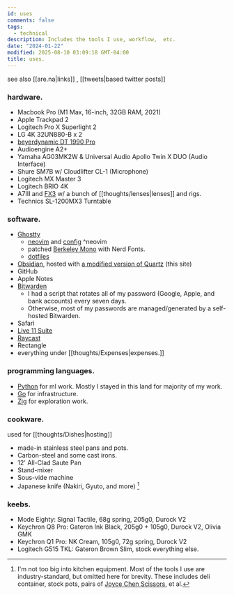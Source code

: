 ```yaml
---
id: uses
comments: false
tags:
  - technical
description: Includes the tools I use, workflow,  etc.
date: "2024-01-22"
modified: 2025-08-10 03:09:18 GMT-04:00
title: uses.
---
```


see also [[are.na|links]] , [[tweets|based twitter posts]]

### hardware.

- Macbook Pro (M1 Max, 16-inch, 32GB RAM, 2021)
- Apple Trackpad 2
- Logitech Pro X Superlight 2
- LG 4K 32UN880-B x 2
- [beyerdynamic DT 1990 Pro](https://global.beyerdynamic.com/dt-1990-pro.html)
- Audioengine A2+
- Yamaha AG03MK2W & Universal Audio Apollo Twin X DUO (Audio Interface)
- Shure SM7B w/ Cloudlifter CL-1 (Microphone)
- Logitech MX Master 3
- Logitech BRIO 4K
- A7III and [FX3](https://www.sony.ca/en/interchangeable-lens-cameras/products/ilme-fx3-body---kit) w/ a bunch of [[thoughts/lenses|lenses]] and rigs.
- Technics SL-1200MX3 Turntable

### software.

- [Ghostty](https://ghostty.org/)
  - [neovim](https://neovim.io/) and [config](https://github.com/aarnphm/editor) ^neovim
  - patched [Berkeley Mono](https://berkeleygraphics.com/typefaces/berkeley-mono/) with Nerd Fonts.
  - [dotfiles](https://github.com/aarnphm/detachtools/)
- [Obsidian](https://obsidian.md/), hosted with [a modified version of Quartz](https://quartz.jzhao.xyz) (this site)
- GitHub
- Apple Notes
- [Bitwarden](https://bitwarden.com/)
  - I had a script that rotates all of my password (Google, Apple, and bank accounts) every seven days.
  - Otherwise, most of my passwords are managed/generated by a self-hosted Bitwarden.
- Safari
- [Live 11 Suite](https://www.ableton.com/en/live/)
- [Raycast](https://www.raycast.com/)
- Rectangle
- everything under [[thoughts/Expenses|expenses.]]

### programming languages.

- [Python](https://www.python.org/) for ml work. Mostly I stayed in this land for majority of my work.
- [Go](https://golang.org/) for infrastructure.
- [Zig](https://ziglang.org/) for exploration work.

### cookware.

used for [[thoughts/Dishes|hosting]]

- made-in stainless steel pans and pots.
- Carbon-steel and some cast irons.
- 12' All-Clad Saute Pan
- Stand-mixer
- Sous-vide machine
- Japanese knife (Nakiri, Gyuto, and more) [^items]

[^items]: I'm not too big into kitchen equipment. Most of the tools I use are industry-standard, but omitted here for brevity. These includes deli container, stock pots, pairs of [Joyce Chen Scissors](https://www.amazon.ca/Original-Unlimited-Kitchen-Scissors-Handles/dp/B0000CFLH7?th=1), et al.

### keebs.

- Mode Eighty: Signal Tactile, 68g spring, 205g0, Durock V2
- Keychron Q8 Pro: Gateron Ink Black, 205g0 + 105g0, Durock V2, Olivia GMK
- Keychron Q1 Pro: NK Cream, 105g0, 72g spring, Durock V2
- Logitech G515 TKL: Gateron Brown Slim, stock everything else.
